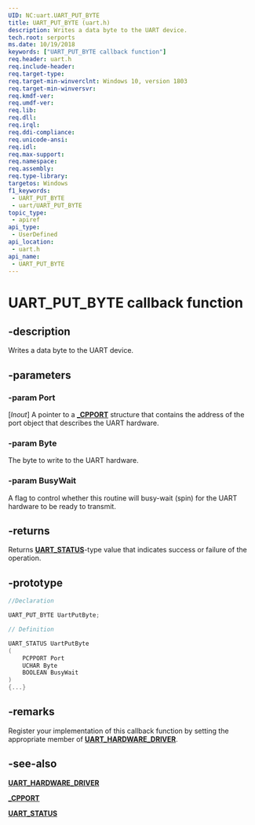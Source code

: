 ```yaml
---
UID: NC:uart.UART_PUT_BYTE
title: UART_PUT_BYTE (uart.h)
description: Writes a data byte to the UART device.
tech.root: serports
ms.date: 10/19/2018
keywords: ["UART_PUT_BYTE callback function"]
req.header: uart.h
req.include-header: 
req.target-type: 
req.target-min-winverclnt: Windows 10, version 1803
req.target-min-winversvr: 
req.kmdf-ver: 
req.umdf-ver: 
req.lib: 
req.dll: 
req.irql: 
req.ddi-compliance: 
req.unicode-ansi: 
req.idl: 
req.max-support: 
req.namespace: 
req.assembly: 
req.type-library: 
targetos: Windows
f1_keywords:
 - UART_PUT_BYTE
 - uart/UART_PUT_BYTE
topic_type:
 - apiref
api_type:
 - UserDefined
api_location:
 - uart.h
api_name:
 - UART_PUT_BYTE
---
```


# UART_PUT_BYTE callback function


## -description

Writes a data byte to the UART device.

## -parameters

### -param Port

[_Inout_] A pointer to a [**_CPPORT**](ns-uart-_cpport.md) structure that contains the  address of the port object that describes the UART hardware.

### -param Byte

The byte to write to the UART hardware.

### -param BusyWait

A flag to control whether this routine will busy-wait (spin) for the UART hardware to be ready to transmit.

## -returns

Returns [**UART_STATUS**](ne-uart-uart_status.md)-type value that indicates success or failure of the operation.

## -prototype

```cpp
//Declaration

UART_PUT_BYTE UartPutByte;

// Definition

UART_STATUS UartPutByte
(
	PCPPORT Port
	UCHAR Byte
	BOOLEAN BusyWait
)
{...}

```

## -remarks

Register your implementation of this callback function by setting the appropriate member of [**UART_HARDWARE_DRIVER**](ns-uart-_uart_hardware_driver.md).

## -see-also

[**UART_HARDWARE_DRIVER**](ns-uart-_uart_hardware_driver.md)

[**_CPPORT**](ns-uart-_cpport.md)

[**UART_STATUS**](ne-uart-uart_status.md)

